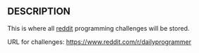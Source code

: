 ## DESCRIPTION

This is where all [reddit](https://www.reddit.com) programming challenges will be stored.

URL for challenges: https://www.reddit.com/r/dailyprogrammer
